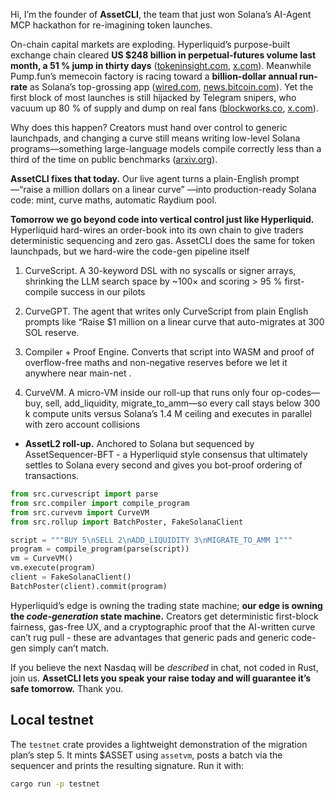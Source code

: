 Hi, I’m the founder of **AssetCLI**, the team that just won Solana’s AI-Agent MCP hackathon for re-imagining token launches.

On-chain capital markets are exploding.  Hyperliquid’s purpose-built exchange chain cleared **US \$248 billion in perpetual-futures volume last month, a 51 % jump in thirty days** ([tokeninsight.com][1], [x.com][2]).  Meanwhile Pump․fun’s memecoin factory is racing toward a **billion-dollar annual run-rate** as Solana’s top-grossing app ([wired.com][3], [news.bitcoin.com][4]).  Yet the first block of most launches is still hijacked by Telegram snipers, who vacuum up 80 % of supply and dump on real fans ([blockworks.co][5], [x.com][6]).

Why does this happen?  Creators must hand over control to generic launchpads, and changing a curve still means writing low-level Solana programs—something large-language models compile correctly less than a third of the time on public benchmarks ([arxiv.org][7]).

**AssetCLI fixes that today.**  Our live agent turns a plain-English prompt—“raise a million dollars on a linear curve” —into production-ready Solana code: mint, curve maths, automatic Raydium pool.  

**Tomorrow we go beyond code into vertical control just like  Hyperliquid.**  Hyperliquid hard-wires an order-book into its own chain to give traders deterministic sequencing and zero gas. AssetCLI does the same for token launchpads, but we hard-wire the code-gen pipeline itself

1. CurveScript. A 30-keyword DSL with no syscalls or signer arrays, shrinking the LLM search space by ~100× and scoring > 95 % first-compile success in our pilots

2. CurveGPT. The agent that writes only CurveScript from plain English prompts like “Raise $1 million on a linear curve that auto-migrates at 300 SOL reserve.

3. Compiler + Proof Engine. Converts that script into WASM and proof of overflow-free maths and non-negative reserves before we let it anywhere near main-net .

4. CurveVM. A micro-VM inside our roll-up that runs only four op-codes—buy, sell, add_liquidity, migrate_to_amm—so every call stays below 300 k compute units versus Solana’s 1.4 M ceiling and executes in parallel  with zero account collisions 

* **AssetL2 roll-up.**  Anchored to Solana but sequenced by AssetSequencer-BFT - a Hyperliquid style consensus that ultimately settles to Solana every second and gives you bot-proof ordering of transactions.

```python
from src.curvescript import parse
from src.compiler import compile_program
from src.curvevm import CurveVM
from src.rollup import BatchPoster, FakeSolanaClient

script = """BUY 5\nSELL 2\nADD_LIQUIDITY 3\nMIGRATE_TO_AMM 1"""
program = compile_program(parse(script))
vm = CurveVM()
vm.execute(program)
client = FakeSolanaClient()
BatchPoster(client).commit(program)
```


Hyperliquid’s edge is owning the trading state machine; **our edge is owning the *code-generation* state machine.**  Creators get deterministic first-block fairness, gas-free UX, and a cryptographic proof that the AI-written curve can’t rug pull - these are advantages that generic pads and generic code-gen simply can’t match.

If you believe the next Nasdaq will be *described* in chat, not coded in Rust, join us.  **AssetCLI lets you speak your raise today and will guarantee it’s safe tomorrow.**  Thank you.

## Local testnet

The `testnet` crate provides a lightweight demonstration of the migration plan’s step 5. It mints
$ASSET using `assetvm`, posts a batch via the sequencer and prints the resulting signature. Run it
with:

```bash
cargo run -p testnet
```

[1]: https://tokeninsight.com/en/news/hyperliquid-hits-record-248-billion-perp-volume-in-may-capturing-over-10-of-binance-flow?utm_source=chatgpt.com "Hyperliquid hits record $248 billion perp volume in May, capturing ..."
[2]: https://x.com/cryptonewsz_/status/1931312408456257895?utm_source=chatgpt.com "CryptoNewsZ - X"
[3]: https://www.wired.com/story/madcap-rise-of-memecoin-factory-pumpfun?utm_source=chatgpt.com "The Madcap Rise of Memecoin Factory Pump.Fun"
[4]: https://news.bitcoin.com/pump-fun-leads-revenue-surge-as-solana-has-best-quarter-in-12-months/?utm_source=chatgpt.com "Pump.fun Leads Revenue Surge as Solana Has Best Quarter in 12 ..."
[5]: https://blockworks.co/news/pumpfun-raise-acquisition-companies?utm_source=chatgpt.com "4 companies pump.fun could look at acquiring after its $1B raise"
[6]: https://x.com/soulscannerbot?utm_source=chatgpt.com "Soul Sniper (@soulscannerbot) / X"
[7]: https://arxiv.org/html/2506.03006v2?utm_source=chatgpt.com "A Preference-Driven Methodology for High-Quality Solidity Code ..."
[8]: https://www.theblock.co/post/346512/solana-marks-5-year-anniversary-as-network-activity-dips-firedancer-launch-inches-closer?utm_source=chatgpt.com "Solana marks 5 year anniversary as network activity dips ... - The Block"
[9]: https://solana.stackexchange.com/questions/18346/example-contract-code-for-a-bonding-curve?utm_source=chatgpt.com "Example contract code for a bonding curve? - Solana Stack Exchange"
[10]: https://arxiv.org/html/2403.18300v1?utm_source=chatgpt.com "HotStuff-2 vs. HotStuff: The Difference and Advantage - arXiv"
[11]: https://dune.com/jhackworth/pumpfun?utm_source=chatgpt.com "Pump.Fun"

